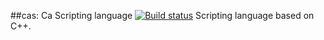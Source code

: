 ##cas: Ca Scripting language [![Build status](https://ci.appveyor.com/api/projects/status/vec4jvercblgrsxn?svg=true)](https://ci.appveyor.com/project/Tomash667/cas)
Scripting language based on C++.